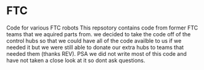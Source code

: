 # FTC
Code for various FTC robots
This repsotory contains code from former FTC teams that we aquired parts from.
we decided to take the code off of the control hubs so that we could have all of the code availble to us if we needed it but we were still able to donate our extra hubs to teams that needed them (thanks REV).
PSA we did not write most of this code and have not taken a close look at it so dont ask questions.
